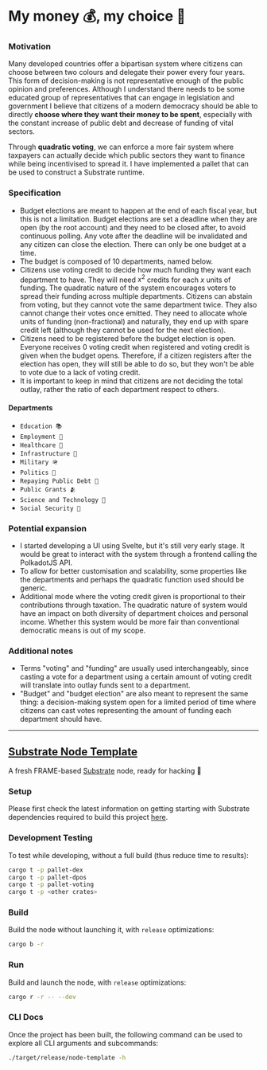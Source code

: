 # My money 💰, my choice 🙋
### Motivation
Many developed countries offer a bipartisan system where citizens can choose between two colours and delegate their power
every four years. This form of decision-making is not representative enough of the public opinion and preferences.
Although I understand there needs to be some educated group of representatives that can engage in legislation and
government I believe that citizens of a modern democracy should be able to directly **choose where they
want their money to be spent**, especially with the constant increase of public debt and decrease of funding of vital
sectors.

Through **quadratic voting**, we can enforce a more fair system where taxpayers can actually decide which public sectors
they want to finance while being incentivised to spread it. I have implemented a pallet that can be used to construct
a Substrate runtime.

### Specification
- Budget elections are meant to happen at the end of each fiscal year, but this is not a limitation. Budget elections are
  set a deadline when they are open (by the root account) and they need to be closed after, to avoid continuous polling. Any
  vote after the deadline will be invalidated and any citizen can close the election. There can only be one budget at a time.
- The budget is composed of 10 departments, named below.
- Citizens use voting credit to decide how much funding they want each department to have. They will need $x^2$ credits
  for each $x$ units of funding. The quadratic nature of the system encourages voters to spread their funding across multiple
  departments. Citizens can abstain from voting, but they cannot vote the same department twice. They also
  cannot change their votes once emitted. They need to allocate whole units of funding (non-fractional) and naturally, they
  end up with spare credit left (although they cannot be used for the next election).
- Citizens need to be registered before the budget election is open. Everyone receives 0 voting credit when registered and
  voting credit is given when the budget opens. Therefore, if a citizen registers after the election has open, they will
  still be able to do so, but they won't be able to vote due to a lack of voting credit.
- It is important to keep in mind that citizens are not deciding the total outlay, rather the ratio of each department
  respect to others.

#### Departments
- `Education 📚`
- `Employment 💼`
- `Healthcare 🏥`
- `Infrastructure 🚊`
- `Military 🪖`
- `Politics 🎌`
- `Repaying Public Debt 🫰`
- `Public Grants 🫂`
- `Science and Technology 🔬`
- `Social Security 👵`

### Potential expansion
- I started developing a UI using Svelte, but it's still very early stage. It would be great to interact with the
  system through a frontend calling the PolkadotJS API.
- To allow for better customisation and scalability, some properties like the departments and perhaps the quadratic
  function used should be generic.
- Additional mode where the voting credit given is proportional to their contributions through taxation. The quadratic
  nature of system would have an impact on both diversity of department choices and personal income. Whether this system
  would be more fair than conventional democratic means is out of my scope.

### Additional notes
- Terms "voting" and "funding" are usually used interchangeably, since casting a vote for a department using a certain
  amount of voting credit will translate into outlay funds sent to a department.
- "Budget" and "budget election" are also meant to represent the same thing: a decision-making system open for a limited
  period of time where citizens can cast votes representing the amount of funding each department should have.
---

## [Substrate Node Template](https://github.com/substrate-developer-hub/substrate-node-template)

A fresh FRAME-based [Substrate](https://www.substrate.io/) node, ready for hacking :rocket:

### Setup

Please first check the latest information on getting starting with Substrate dependencies required to build this project [here](https://docs.substrate.io/main-docs/install/).

### Development Testing

To test while developing, without a full build (thus reduce time to results):

```sh
cargo t -p pallet-dex
cargo t -p pallet-dpos
cargo t -p pallet-voting
cargo t -p <other crates>
```

### Build

Build the node without launching it, with `release` optimizations:

```sh
cargo b -r
```

### Run

Build and launch the node, with `release` optimizations:

```sh
cargo r -r -- --dev
```

### CLI Docs

Once the project has been built, the following command can be used to explore all CLI arguments and subcommands:

```sh
./target/release/node-template -h
```
